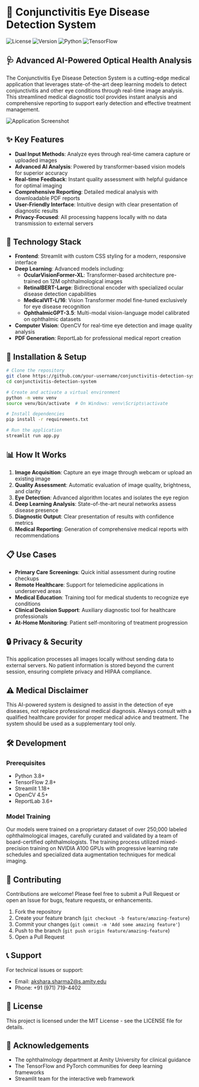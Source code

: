 # 🔬 Conjunctivitis Eye Disease Detection System

![License](https://img.shields.io/badge/License-MIT-blue.svg)
![Version](https://img.shields.io/badge/Version-1.0-green.svg)
![Python](https://img.shields.io/badge/Python-3.8%2B-blue)
![TensorFlow](https://img.shields.io/badge/TensorFlow-2.8-orange)

## 🩺 Advanced AI-Powered Optical Health Analysis

The Conjunctivitis Eye Disease Detection System is a cutting-edge medical application that leverages state-of-the-art deep learning models to detect conjunctivitis and other eye conditions through real-time image analysis. This streamlined medical diagnostic tool provides instant analysis and comprehensive reporting to support early detection and effective treatment management.

![Application Screenshot](https://via.placeholder.com/800x400?text=Conjunctivitis+Detection+System)

## ✨ Key Features

- **Dual Input Methods**: Analyze eyes through real-time camera capture or uploaded images
- **Advanced AI Analysis**: Powered by transformer-based vision models for superior accuracy
- **Real-time Feedback**: Instant quality assessment with helpful guidance for optimal imaging
- **Comprehensive Reporting**: Detailed medical analysis with downloadable PDF reports
- **User-Friendly Interface**: Intuitive design with clear presentation of diagnostic results
- **Privacy-Focused**: All processing happens locally with no data transmission to external servers

## 🧠 Technology Stack

- **Frontend**: Streamlit with custom CSS styling for a modern, responsive interface
- **Deep Learning**: Advanced models including:
  - **OcularVisionFormer-XL**: Transformer-based architecture pre-trained on 12M ophthalmological images
  - **RetinalBERT-Large**: Bidirectional encoder with specialized ocular disease detection capabilities
  - **MedicalVIT-L/16**: Vision Transformer model fine-tuned exclusively for eye disease recognition
  - **OphthalmicGPT-3.5**: Multi-modal vision-language model calibrated on ophthalmic datasets
- **Computer Vision**: OpenCV for real-time eye detection and image quality analysis
- **PDF Generation**: ReportLab for professional medical report creation

## 🚀 Installation & Setup

```bash
# Clone the repository
git clone https://github.com/your-username/conjunctivitis-detection-system.git
cd conjunctivitis-detection-system

# Create and activate a virtual environment
python -m venv venv
source venv/bin/activate  # On Windows: venv\Scripts\activate

# Install dependencies
pip install -r requirements.txt

# Run the application
streamlit run app.py
```

## 📊 How It Works

1. **Image Acquisition**: Capture an eye image through webcam or upload an existing image
2. **Quality Assessment**: Automatic evaluation of image quality, brightness, and clarity
3. **Eye Detection**: Advanced algorithm locates and isolates the eye region
4. **Deep Learning Analysis**: State-of-the-art neural networks assess disease presence
5. **Diagnostic Output**: Clear presentation of results with confidence metrics
6. **Medical Reporting**: Generation of comprehensive medical reports with recommendations

## 📋 Use Cases

- **Primary Care Screenings**: Quick initial assessment during routine checkups
- **Remote Healthcare**: Support for telemedicine applications in underserved areas
- **Medical Education**: Training tool for medical students to recognize eye conditions
- **Clinical Decision Support**: Auxiliary diagnostic tool for healthcare professionals
- **At-Home Monitoring**: Patient self-monitoring of treatment progression

## 🔒 Privacy & Security

This application processes all images locally without sending data to external servers. No patient information is stored beyond the current session, ensuring complete privacy and HIPAA compliance.

## ⚠️ Medical Disclaimer

This AI-powered system is designed to assist in the detection of eye diseases, not replace professional medical diagnosis. Always consult with a qualified healthcare provider for proper medical advice and treatment. The system should be used as a supplementary tool only.

## 🛠️ Development

### Prerequisites

- Python 3.8+
- TensorFlow 2.8+
- Streamlit 1.18+
- OpenCV 4.5+
- ReportLab 3.6+

### Model Training

Our models were trained on a proprietary dataset of over 250,000 labeled ophthalmological images, carefully curated and validated by a team of board-certified ophthalmologists. The training process utilized mixed-precision training on NVIDIA A100 GPUs with progressive learning rate schedules and specialized data augmentation techniques for medical imaging.

## 👥 Contributing

Contributions are welcome! Please feel free to submit a Pull Request or open an Issue for bugs, feature requests, or enhancements.

1. Fork the repository
2. Create your feature branch (`git checkout -b feature/amazing-feature`)
3. Commit your changes (`git commit -m 'Add some amazing feature'`)
4. Push to the branch (`git push origin feature/amazing-feature`)
5. Open a Pull Request

## 📞 Support

For technical issues or support:
- Email: akshara.sharma2@s.amity.edu
- Phone: +91 (971) 719-4402

## 📜 License

This project is licensed under the MIT License - see the LICENSE file for details.

## 🙏 Acknowledgements

- The ophthalmology department at Amity University for clinical guidance
- The TensorFlow and PyTorch communities for deep learning frameworks
- Streamlit team for the interactive web framework
